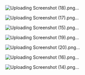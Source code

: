 ![Uploading Screenshot (18).png…]()

![Uploading Screenshot (17).png…]()

![Uploading Screenshot (15).png…]()

![Uploading Screenshot (19).png…]()

![Uploading Screenshot (20).png…]()

![Uploading Screenshot (16).png…]()

![Uploading Screenshot (14).png…]()



